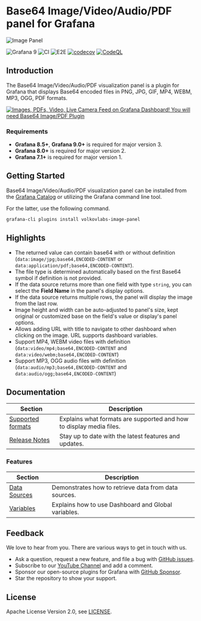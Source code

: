 # Base64 Image/Video/Audio/PDF panel for Grafana

![Image Panel](https://raw.githubusercontent.com/volkovlabs/volkovlabs-image-panel/main/src/img/image-panel.png)

![Grafana 9](https://img.shields.io/badge/Grafana-9.5.2-orange)
![CI](https://github.com/volkovlabs/volkovlabs-image-panel/workflows/CI/badge.svg)
![E2E](https://github.com/volkovlabs/volkovlabs-image-panel/workflows/E2E/badge.svg)
[![codecov](https://codecov.io/gh/VolkovLabs/volkovlabs-image-panel/branch/main/graph/badge.svg?token=0m6f0ktUar)](https://codecov.io/gh/VolkovLabs/volkovlabs-image-panel)
[![CodeQL](https://github.com/VolkovLabs/volkovlabs-image-panel/actions/workflows/codeql-analysis.yml/badge.svg)](https://github.com/VolkovLabs/volkovlabs-image-panel/actions/workflows/codeql-analysis.yml)

## Introduction

The Base64 Image/Video/Audio/PDF visualization panel is a plugin for Grafana that displays Base64 encoded files in PNG, JPG, GIF, MP4, WEBM, MP3, OGG, PDF formats.

[![Images, PDFs, Video, Live Camera Feed on Grafana Dashboard! You will need Base64 Image/PDF Plugin](https://raw.githubusercontent.com/volkovlabs/volkovlabs-image-panel/main/img/video.png)](https://youtu.be/1_bgLSehjhg)

### Requirements

- **Grafana 8.5+**, **Grafana 9.0+** is required for major version 3.
- **Grafana 8.0+** is required for major version 2.
- **Grafana 7.1+** is required for major version 1.

## Getting Started

Base64 Image/Video/Audio/PDF visualization panel can be installed from the [Grafana Catalog](https://grafana.com/grafana/plugins/volkovlabs-image-panel/) or utilizing the Grafana command line tool.

For the latter, use the following command.

```bash
grafana-cli plugins install volkovlabs-image-panel
```

## Highlights

- The returned value can contain base64 with or without definition (`data:image/jpg;base64,ENCODED-CONTENT` or `data:application/pdf;base64,ENCODED-CONTENT`).
- The file type is determined automatically based on the first Base64 symbol if definition is not provided.
- If the data source returns more than one field with type `string`, you can select the **Field Name** in the panel's display options.
- If the data source returns multiple rows, the panel will display the image from the last row.
- Image height and width can be auto-adjusted to panel's size, kept original or customized base on the field's value or display's panel options.
- Allows adding URL with title to navigate to other dashboard when clicking on the image. URL supports dashboard variables.
- Support MP4, WEBM video files with definition (`data:video/mp4;base64,ENCODED-CONTENT` and `data:video/webm;base64,ENCODED-CONTENT`)
- Support MP3, OGG audio files with definition (`data:audio/mp3;base64,ENCODED-CONTENT` and `data:audio/ogg;base64,ENCODED-CONTENT`)

## Documentation

| Section                      | Description                                                         |
| ---------------------------- | ------------------------------------------------------------------- |
| [Supported formats](https://volkovlabs.io/plugins/volkovlabs-image-panel/formats/) | Explains what formats are supported and how to display media files. |
| [Release Notes](https://volkovlabs.io/plugins/volkovlabs-image-panel/release/)     | Stay up to date with the latest features and updates.               |

### Features

| Section                     | Description                                          |
| --------------------------- | ---------------------------------------------------- |
| [Data Sources](https://volkovlabs.io/plugins/volkovlabs-image-panel/datasources/) | Demonstrates how to retrieve data from data sources. |
| [Variables](https://volkovlabs.io/plugins/volkovlabs-image-panel/variables/)      | Explains how to use Dashboard and Global variables.  |

## Feedback

We love to hear from you. There are various ways to get in touch with us.

- Ask a question, request a new feature, and file a bug with [GitHub issues](https://github.com/volkovlabs/volkovlabs-image-panel/issues/new/choose).
- Subscribe to our [YouTube Channel](https://www.youtube.com/@volkovlabs) and add a comment.
- Sponsor our open-source plugins for Grafana with [GitHub Sponsor](https://github.com/sponsors/VolkovLabs).
- Star the repository to show your support.

## License

Apache License Version 2.0, see [LICENSE](https://github.com/volkovlabs/volkovlabs-image-panel/blob/main/LICENSE).
